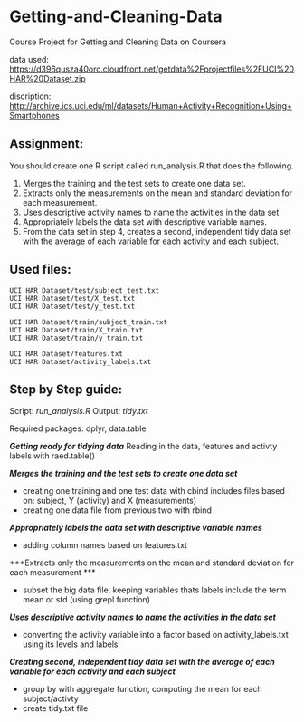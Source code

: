 # Getting-and-Cleaning-Data
Course Project for Getting and Cleaning Data on Coursera

data used:
https://d396qusza40orc.cloudfront.net/getdata%2Fprojectfiles%2FUCI%20HAR%20Dataset.zip 

discription:
http://archive.ics.uci.edu/ml/datasets/Human+Activity+Recognition+Using+Smartphones 

## Assignment:
You should create one R script called run_analysis.R that does the following. 

1.	Merges the training and the test sets to create one data set.
2.	Extracts only the measurements on the mean and standard deviation for each measurement. 
3.	Uses descriptive activity names to name the activities in the data set
4.	Appropriately labels the data set with descriptive variable names. 
5.	From the data set in step 4, creates a second, independent tidy data set with the average of each variable for each activity and each subject.

## Used files:
    UCI HAR Dataset/test/subject_test.txt 
    UCI HAR Dataset/test/X_test.txt 
    UCI HAR Dataset/test/y_test.txt 

    UCI HAR Dataset/train/subject_train.txt 
    UCI HAR Dataset/train/X_train.txt 
    UCI HAR Dataset/train/y_train.txt 

    UCI HAR Dataset/features.txt 
    UCI HAR Dataset/activity_labels.txt 

## Step by Step guide:

Script: *run_analysis.R* 
Output: *tidy.txt*

Required packages: dplyr, data.table

***Getting ready for tidying data***
Reading in the data, features and activty labels with raed.table()

***Merges the training and the test sets to create one data set***
- creating one training and one test data with cbind
    includes files based on: subject, Y (activity) and X (measurements)
- creating one data file from previous two with rbind

***Appropriately labels the data set with descriptive variable names***
- adding column names based on features.txt

***Extracts only the measurements on the mean and standard deviation for each measurement ***
- subset the big data file, keeping variables thats labels include the term mean or std 
    (using grepl function) 

***Uses descriptive activity names to name the activities in the data set***
- converting the activity variable into a factor based on activity_labels.txt
    using its levels and labels
    
***Creating second, independent tidy data set with the average of each variable for each activity and each subject***
- group by with aggregate function, computing the mean for each subject/activty
- create tidy.txt file 
